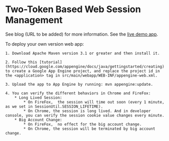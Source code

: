 Two-Token Based Web Session Management
===

See blog (URL to be added) for more information.
See the [live demo app](https://ws-codelab.appspot.com).

To deploy your own version web app:

    1. Download Apache Maven version 3.1 or greater and then install it.

    2. Follow this [tutorial](https://cloud.google.com/appengine/docs/java/gettingstarted/creating) to create a Google App Engine project, and replace the project id in the <application> tag in src/main/webapp/WEB-INF/appengine-web.xml. 

    3. Upload the app to App Engine by running: mvn appengine:update.

    4. You can verify the different behaviors in Chrome and FireFox:
        * Long Lived Session:
            * On FireFox,  the session will time out soon (every 1 minute, as we set in SessionUtil.SESSION_LIFETIME).
            * On Chrome, the session is long lived. And in developer console, you can verify the session cookie value changes every minute.
        * Big Account Change:
            * On FireFox,  no effect for the big account change.
            * On Chrome, the session will be terminated by big account change.



